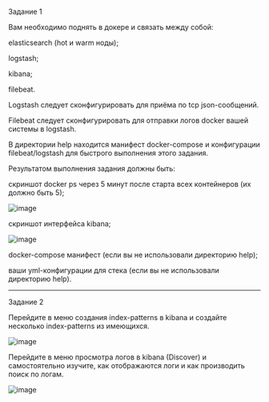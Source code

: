 Задание 1

Вам необходимо поднять в докере и связать между собой:

elasticsearch (hot и warm ноды);

logstash;

kibana;

filebeat.

Logstash следует сконфигурировать для приёма по tcp json-сообщений.

Filebeat следует сконфигурировать для отправки логов docker вашей системы в logstash.

В директории help находится манифест docker-compose и конфигурации filebeat/logstash для быстрого выполнения этого задания.

Результатом выполнения задания должны быть:

скриншот docker ps через 5 минут после старта всех контейнеров (их должно быть 5);

![image](https://github.com/AlexanderSchelokov/devops-netology/assets/121572590/e6d4bcc3-cba5-4a54-8dd3-758e05d3274e)


скриншот интерфейса kibana;

![image](https://github.com/AlexanderSchelokov/devops-netology/assets/121572590/b378af56-725b-4aad-b5cc-9897736e9508)


docker-compose манифест (если вы не использовали директорию help);

ваши yml-конфигурации для стека (если вы не использовали директорию help).
 
---

Задание 2

Перейдите в меню создания index-patterns в kibana и создайте несколько index-patterns из имеющихся.

![image](https://github.com/AlexanderSchelokov/devops-netology/assets/121572590/4b866a4c-e273-43fd-9911-a65a521e557e)


Перейдите в меню просмотра логов в kibana (Discover) и самостоятельно изучите, как отображаются логи и как производить поиск по логам.

![image](https://github.com/AlexanderSchelokov/devops-netology/assets/121572590/752c4295-fd0a-47a7-ab5f-7dba69447acd)


